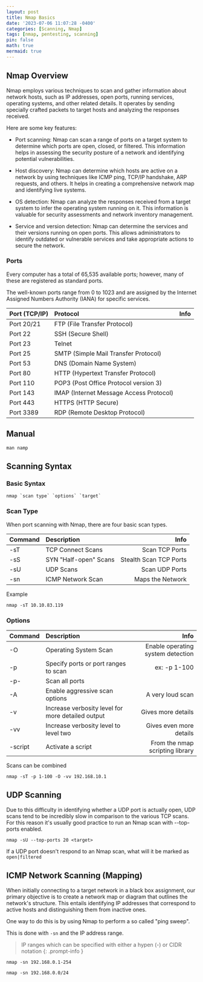 ```yaml
---
layout: post
title: Nmap Basics
date: '2023-07-06 11:07:28 -0400'
categories: [Scanning, Nmap]
tags: [nmap, pentesting, scanning]
pin: false
math: true
mermaid: true
---
```

## Nmap Overview
Nmap employs various techniques to scan and gather information about network hosts, such as IP addresses, open ports, running services, operating systems, and other related details. It operates by sending specially crafted packets to target hosts and analyzing the responses received.

Here are some key features:
- Port scanning: Nmap can scan a range of ports on a target system to determine which ports are open, closed, or filtered. This information helps in assessing the security posture of a network and identifying potential vulnerabilities.

- Host discovery: Nmap can determine which hosts are active on a network by using techniques like ICMP ping, TCP/IP handshake, ARP requests, and others. It helps in creating a comprehensive network map and identifying live systems.

- OS detection: Nmap can analyze the responses received from a target system to infer the operating system running on it. This information is valuable for security assessments and network inventory management.

- Service and version detection: Nmap can determine the services and their versions running on open ports. This allows administrators to identify outdated or vulnerable services and take appropriate actions to secure the network.

### Ports
Every computer has a total of 65,535 available ports; however, many of these are registered as standard ports.

The well-known ports range from 0 to 1023 and are assigned by the Internet Assigned Numbers Authority (IANA) for specific services. 

|  Port (TCP/IP)                   | Protocol        | Info |
|:-----------------------------|:-------------------|--------------:|
| Port 20/21 | FTP (File Transfer Protocol)    |  |
| Port 22 |  SSH (Secure Shell)   | |
| Port 23 |  Telnet   | |
| Port 25 |  SMTP (Simple Mail Transfer Protocol)  | |
| Port 53 |  DNS (Domain Name System)   | |
| Port 80 |  HTTP (Hypertext Transfer Protocol)   | |
| Port 110 |  POP3 (Post Office Protocol version 3)   | |
| Port 143 |   IMAP (Internet Message Access Protocol) | |
| Port 443 |   HTTPS (HTTP Secure) | |
| Port 3389 |  RDP (Remote Desktop Protocol) | |

## Manual

```
man namp
```

## Scanning Syntax
### Basic Syntax
```
nmap `scan type` `options` `target`
```

### Scan Type
When port scanning with Nmap, there are four basic scan types.

|   Command                   | Description          | Info |
|:-----------------------------|:-------------------|--------------:|
|-sT | TCP Connect Scans   | Scan TCP Ports |
|-sS | SYN "Half-open" Scans   | Stealth Scan TCP Ports |
|-sU | UDP Scans  | Scan UDP Ports |
|-sn | ICMP Network Scan  | Maps the Network |

Example
```
nmap -sT 10.10.83.119
```

### Options

|   Command                   | Description          | Info |
|:-----------------------------|:-------------------|--------------:|
|-O | Operating System Scan  | Enable operating system detection |
|-p | Specify ports or port ranges to scan  | ex: -p 1-100 |
|-p- | Scan all ports | |
|-A | Enable aggressive scan options  | A very loud scan |
|-v | Increase verbosity level for more detailed output  | Gives more details |
|-vv | Increase verbosity level to level two  | Gives even more details |
|-script | Activate a script  | From the nmap scripting library |

Scans can be combined
```
nmap -sT -p 1-100 -O -vv 192.168.10.1
```

## UDP Scanning
Due to this difficulty in identifying whether a UDP port is actually open, UDP scans tend to be incredibly slow in comparison to the various TCP scans. For this reason it's usually good practice to run an Nmap scan with --top-ports <number> enabled. 

```
nmap -sU --top-ports 20 <target>
```

If a UDP port doesn't respond to an Nmap scan, what will it be marked as `open|filtered`

## ICMP Network Scanning (Mapping)
When initially connecting to a target network in a black box assignment, our primary objective is to create a network map or diagram that outlines the network's structure. This entails identifying IP addresses that correspond to active hosts and distinguishing them from inactive ones.

One way to do this is by using Nmap to perform a so called "ping sweep".

This is done with `-sn` and the IP address range.
> IP ranges which can be specified with either a hypen (-) or CIDR notation
{: .prompt-info }
```
nmap -sn 192.168.0.1-254
```
```
nmap -sn 192.168.0.0/24
```

